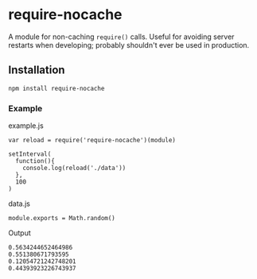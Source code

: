 # require-nocache

A module for non-caching `require()` calls. Useful for avoiding server
restarts when developing; probably shouldn't ever be used in production.

## Installation

    npm install require-nocache

### Example

example.js

    var reload = require('require-nocache')(module)
    
    setInterval(
      function(){
        console.log(reload('./data'))
      },
      100
    )
    
data.js

    module.exports = Math.random()

Output

    0.5634244652464986
    0.551380671793595
    0.12054721242748201
    0.44393923226743937

